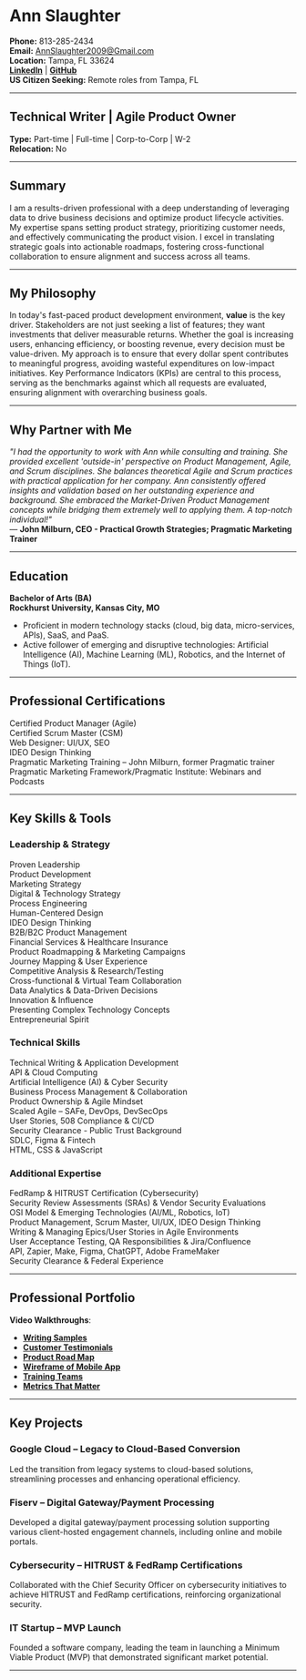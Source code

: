 # Ann Slaughter

**Phone:** 813-285-2434  
**Email:** AnnSlaughter2009@Gmail.com  
**Location:** Tampa, FL 33624  
[**LinkedIn**](https://www.linkedin.com/in/annslaughter/) | [**GitHub**](https://github.com/AnnSlaughter2009)  
**US Citizen Seeking:** Remote roles from Tampa, FL

---

## **Technical Writer | Agile Product Owner**

**Type:** Part-time | Full-time | Corp-to-Corp | W-2  
**Relocation:** No

---

## **Summary**

I am a results-driven professional with a deep understanding of leveraging data to drive business decisions and optimize product lifecycle activities. My expertise spans setting product strategy, prioritizing customer needs, and effectively communicating the product vision. I excel in translating strategic goals into actionable roadmaps, fostering cross-functional collaboration to ensure alignment and success across all teams.

---

## **My Philosophy**

In today's fast-paced product development environment, **value** is the key driver. Stakeholders are not just seeking a list of features; they want investments that deliver measurable returns. Whether the goal is increasing users, enhancing efficiency, or boosting revenue, every decision must be value-driven. My approach is to ensure that every dollar spent contributes to meaningful progress, avoiding wasteful expenditures on low-impact initiatives. Key Performance Indicators (KPIs) are central to this process, serving as the benchmarks against which all requests are evaluated, ensuring alignment with overarching business goals.

---

## **Why Partner with Me**

*"I had the opportunity to work with Ann while consulting and training. She provided excellent 'outside-in' perspective on Product Management, Agile, and Scrum disciplines. She balances theoretical Agile and Scrum practices with practical application for her company. Ann consistently offered insights and validation based on her outstanding experience and background. She embraced the Market-Driven Product Management concepts while bridging them extremely well to applying them. A top-notch individual!"*  
— **John Milburn, CEO - Practical Growth Strategies; Pragmatic Marketing Trainer**

---

## **Education**

**Bachelor of Arts (BA)**  
**Rockhurst University, Kansas City, MO**  
- Proficient in modern technology stacks (cloud, big data, micro-services, APIs), SaaS, and PaaS.  
- Active follower of emerging and disruptive technologies: Artificial Intelligence (AI), Machine Learning (ML), Robotics, and the Internet of Things (IoT).

---

## **Professional Certifications**

Certified Product Manager (Agile)  
Certified Scrum Master (CSM)  
Web Designer: UI/UX, SEO  
IDEO Design Thinking  
Pragmatic Marketing Training – John Milburn, former Pragmatic trainer  
Pragmatic Marketing Framework/Pragmatic Institute: Webinars and Podcasts

---

## **Key Skills & Tools**

### **Leadership & Strategy**
Proven Leadership  
Product Development  
Marketing Strategy  
Digital & Technology Strategy  
Process Engineering  
Human-Centered Design  
IDEO Design Thinking  
B2B/B2C Product Management  
Financial Services & Healthcare Insurance  
Product Roadmapping & Marketing Campaigns  
Journey Mapping & User Experience  
Competitive Analysis & Research/Testing  
Cross-functional & Virtual Team Collaboration  
Data Analytics & Data-Driven Decisions  
Innovation & Influence  
Presenting Complex Technology Concepts  
Entrepreneurial Spirit

### **Technical Skills**
Technical Writing & Application Development  
API & Cloud Computing  
Artificial Intelligence (AI) & Cyber Security  
Business Process Management & Collaboration  
Product Ownership & Agile Mindset  
Scaled Agile – SAFe, DevOps, DevSecOps  
User Stories, 508 Compliance & CI/CD  
Security Clearance - Public Trust Background  
SDLC, Figma & Fintech  
HTML, CSS & JavaScript

### **Additional Expertise**
FedRamp & HITRUST Certification (Cybersecurity)  
Security Review Assessments (SRAs) & Vendor Security Evaluations  
OSI Model & Emerging Technologies (AI/ML, Robotics, IoT)  
Product Management, Scrum Master, UI/UX, IDEO Design Thinking  
Writing & Managing Epics/User Stories in Agile Environments  
User Acceptance Testing, QA Responsibilities & Jira/Confluence  
API, Zapier, Make, Figma, ChatGPT, Adobe FrameMaker  
Security Clearance & Federal Experience

---

## **Professional Portfolio**

**Video Walkthroughs**:  
- [**Writing Samples**](https://www.loom.com/share/6270b9c16c054180968e1deded9485ec?sid=df446086-48aa-4aa7-87f4-6bc6548f30f4)
- [**Customer Testimonials**](https://youtu.be/YxXAlzNJZxU)  
- [**Product Road Map**](https://youtu.be/O1zwmcTxSDM)  
- [**Wireframe of Mobile App**](https://youtu.be/KXp_apnY4mA)  
- [**Training Teams**](https://youtu.be/jpEVIDQjqOU)  
- [**Metrics That Matter**](https://youtu.be/lv761YSpwMc)

---

## **Key Projects**

### **Google Cloud – Legacy to Cloud-Based Conversion**
Led the transition from legacy systems to cloud-based solutions, streamlining processes and enhancing operational efficiency.

### **Fiserv – Digital Gateway/Payment Processing**
Developed a digital gateway/payment processing solution supporting various client-hosted engagement channels, including online and mobile portals.

### **Cybersecurity – HITRUST & FedRamp Certifications**
Collaborated with the Chief Security Officer on cybersecurity initiatives to achieve HITRUST and FedRamp certifications, reinforcing organizational security.

### **IT Startup – MVP Launch**
Founded a software company, leading the team in launching a Minimum Viable Product (MVP) that demonstrated significant market potential.

---
